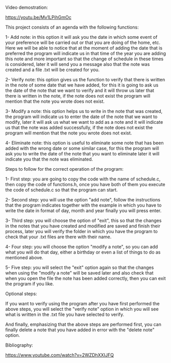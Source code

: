 Video demostration:

https://youtu.be/Mv1LPihGmOc

This project consists of an agenda with the following functions:

1- Add note: in this option it will ask you the date in which some event of your preference will be carried out or that you are doing of the home, etc. Here we will be able to notice that at the moment of adding the date that is preferred the program will indicate us in that time of the year you are adding this note and more important so that the change of schedule in these times is considered, later it will send you a message also that the note was created and a file .txt will be created for you.

2- Verify note: this option gives us the function to verify that there is written in the note of some date that we have added, for this it is going to ask us the date of the note that we want to verify and it will throw us later that there is written in the note, if the note does not exist the program will mention that the note you wrote does not exist.

3- Modify a note: this option helps us to write in the note that was created, the program will indicate us to enter the date of the note that we want to modify, later it will ask us what we want to add as a note and it will indicate us that the note was added successfully, if the note does not exist the program will mention that the note you wrote does not exist.

4- Eliminate note: this option is useful to eliminate some note that has been added with the wrong date or some similar case, for this the program will ask you to write the date of the note that you want to eliminate later it will indicate you that the note was eliminated.

Steps to follow for the correct operation of the program:

1- First step: you are going to copy the code with the name of schedule.c, then copy the code of functions.h, once you have both of them you execute the code of schedule.c so that the program can start.

2- Second step: you will use the option "add note", follow the instructions that the program indicates together with the example in which you have to write the date in format of day, month and year finally you will press enter.

3- Third step: you will choose the option of "exit", this so that the changes in the notes that you have created and modified are saved and finish their process, later you will verify the folder in which you have the program to check that your .txt files are there with their name.

4- Four step: you will choose the option "modify a note", so you can add what you will do that day, either a birthday or even a list of things to do as mentioned above.

5- Five step: you will select the "exit" option again so that the changes when using the "modify a note" will be saved later and also check that when you open the file the note has been added correctly, then you can exit the program if you like.

Optional steps:

If you want to verify using the program after you have first performed the above steps, you will select the "verify note" option in which you will see what is written in the .txt file you have selected to verify.

And finally, emphasizing that the above steps are performed first, you can finally delete a note that you have added in error with the "delete note" option. 

Bibliography:

https://www.youtube.com/watch?v=2WZDhXXIJFQ
